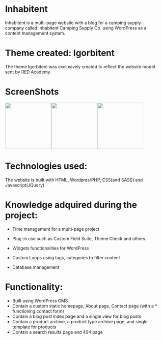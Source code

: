 ﻿# Inhabitent
 
Inhabitent is a multi-page website with a blog for a camping supply company called Inhabitent Camping Supply Co. using WordPress as a content management system.

# Theme created: Igorbitent

The theme Igorbitent was exclusively created to reflect the website model sent by RED Academy.


# ScreenShots

<img src="./themes/igorbitent/screenshots/inhab1.PNG" width="150px"><img src="themes/igorbitent/screenshots/inhab2.PNG" width="150px"><img src="themes/igorbitent/screenshots/inhab3.PNG" width="150px">

# Technologies used:

The website is built with HTML, Wordpres/PHP, CSS(and SASS) and Javascript(JQuery).

# Knowledge adquired during the project:

- Time management for a multi-page project

- Plug-in use such as Custom Field Suite, Theme Check and others

- Widgets functionalities for WordPress

- Custom Loops using tags, categories to filter content

- Database management

# Functionality:

 - Built using WordPress CMS
 - Contain a custom static homepage, About page, Contact page (with a * functioning contact form)
 - Contain a blog post index page and a single view for blog posts
 - Contain a product archive, a product type archive page, and single template for products
 - Contain a search results page and 404 page
